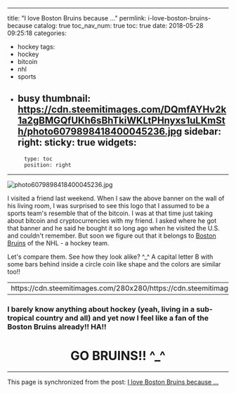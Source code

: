 
---
title: "I love Boston Bruins because ..."
permlink: i-love-boston-bruins-because
catalog: true
toc_nav_num: true
toc: true
date: 2018-05-28 09:25:18
categories:
- hockey
tags:
- hockey
- bitcoin
- nhl
- sports
- busy
thumbnail: https://cdn.steemitimages.com/DQmfAYHv2k1a2gBMGQfUKh6sBhTkiWKLtPHnyxs1uLKmSth/photo6079898418400045236.jpg
sidebar:
    right:
        sticky: true
widgets:
    -
        type: toc
        position: right
---


![photo6079898418400045236.jpg](https://cdn.steemitimages.com/DQmfAYHv2k1a2gBMGQfUKh6sBhTkiWKLtPHnyxs1uLKmSth/photo6079898418400045236.jpg)

I visited a friend last weekend. When I saw the above banner on the wall of his living room, I was surprised to see this logo that I assumed to be a sports team's resemble that of the bitcoin. I was at that time just taking about bitcoin and cryptocurrencies with my friend. I asked where he got that banner and he said he bought it so long ago when he visited the U.S. and couldn't remember. But soon we figure out that it belongs to [Boston Bruins](https://www.nhl.com/bruins) of the NHL - a hockey team. 

Let's compare them. See how they look alike? ^_^ A capital letter B with some bars behind inside a circle coin like shape and the colors are similar too!!

<center><table><tr>
<td>https://cdn.steemitimages.com/280x280/https://cdn.steemitimages.com/DQmSxTw96bQ1fga8PvxKKqqhk5AdLGpzKUAsVHWRsZuemFX/image.png</td>
<td>https://cdn.steemitimages.com/330x330/https://cdn.steemitimages.com/DQmbKbuiXUJbnuhD7fq3iLV1qopsYy9GyxJWZRmWQBjdWYa/image.png</td>
</tr></table></center>

### I barely know anything about hockey (yeah, living in a sub-tropical country and all) and yet now I feel like a fan of the Boston Bruins already!! HA!!

# <center>GO BRUINS!! ^_^</center>

- - -

This page is synchronized from the post: [I love Boston Bruins because ...](https://steemit.com/@deanliu/i-love-boston-bruins-because)
